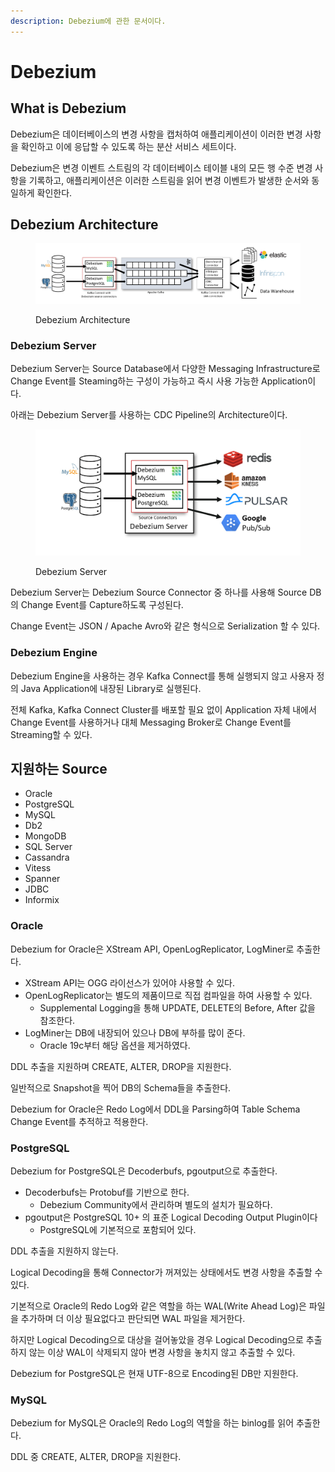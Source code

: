 ```yaml
---
description: Debezium에 관한 문서이다.
---
```


# Debezium

## What is Debezium

Debezium은 데이터베이스의 변경 사항을 캡처하여 애플리케이션이 이러한 변경 사항을 확인하고 이에 응답할 수 있도록 하는 분산 서비스 세트이다.

Debezium은 변경 이벤트 스트림의 각 데이터베이스 테이블 내의 모든 행 수준 변경 사항을 기록하고, 애플리케이션은 이러한 스트림을 읽어 변경 이벤트가 발생한 순서와 동일하게 확인한다.

## Debezium Architecture&#x20;

<figure><img src="../../../.gitbook/assets/image (6).png" alt=""><figcaption><p>Debezium Architecture</p></figcaption></figure>

### Debezium Server

Debezium Server는 Source Database에서 다양한 Messaging Infrastructure로 Change Event를 Steaming하는 구성이 가능하고 즉시 사용 가능한 Application이다.

아래는 Debezium Server를 사용하는 CDC Pipeline의 Architecture이다.

<figure><img src="../../../.gitbook/assets/image (5).png" alt=""><figcaption><p>Debezium Server</p></figcaption></figure>

Debezium Server는 Debezium Source Connector 중 하나를 사용해 Source DB의 Change Event를 Capture하도록 구성된다.

Change Event는 JSON / Apache Avro와 같은 형식으로 Serialization 할 수 있다.

### Debezium Engine

Debezium Engine을 사용하는 경우 Kafka Connect를 통해 실행되지 않고 사용자 정의 Java Application에 내장된 Library로 실행된다.

전체 Kafka, Kafka Connect Cluster를 배포할 필요 없이 Application 자체 내에서 Change Event를 사용하거나 대체 Messaging Broker로 Change Event를 Streaming할 수 있다.

## 지원하는 Source

* Oracle
* PostgreSQL
* MySQL
* Db2
* MongoDB
* SQL Server
* Cassandra
* Vitess
* Spanner
* JDBC
* Informix

### Oracle

Debezium for Oracle은 XStream API, OpenLogReplicator, LogMiner로 추출한다.

* XStream API는 OGG 라이선스가 있어야 사용할 수 있다.
* OpenLogReplicator는 별도의 제품이므로 직접 컴파일을 하여 사용할 수 있다.
  * Supplemental Logging을 통해 UPDATE, DELETE의 Before, After 값을 참조한다.
* LogMiner는 DB에 내장되어 있으나 DB에 부하를 많이 준다.
  * Oracle 19c부터 해당 옵션을 제거하였다.

DDL 추출을 지원하며 CREATE, ALTER, DROP을 지원한다.

일반적으로 Snapshot을 찍어 DB의 Schema들을 추출한다.

Debezium for Oracle은 Redo Log에서 DDL을 Parsing하여 Table Schema Change Event를 추적하고 적용한다.

### PostgreSQL

Debezium for PostgreSQL은 Decoderbufs, pgoutput으로 추출한다.

* Decoderbufs는 Protobuf를 기반으로 한다.
  * Debezium Community에서 관리하며 별도의 설치가 필요하다.
* pgoutput은 PostgreSQL 10+ 의 표준 Logical Decoding Output Plugin이다
  * PostgreSQL에 기본적으로 포함되어 있다.

DDL 추출을 지원하지 않는다.

Logical Decoding을 통해 Connector가 꺼져있는 상태에서도 변경 사항을 추출할 수 있다.

기본적으로 Oracle의 Redo Log와 같은 역할을 하는 WAL(Write Ahead Log)은 파일을 추가하며 더 이상 필요없다고 판단되면 WAL 파일을 제거한다.

하지만 Logical Decoding으로 대상을 걸어놓았을 경우 Logical Decoding으로 추출하지 않는 이상 WAL이 삭제되지 않아 변경 사항을 놓치지 않고 추출할 수 있다.

Debezium for PostgreSQL은 현재 UTF-8으로 Encoding된 DB만 지원한다.

### MySQL

Debezium for MySQL은 Oracle의 Redo Log의 역할을 하는 binlog를 읽어 추출한다.

DDL 중 CREATE, ALTER, DROP을 지원한다.

&#x20;
